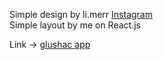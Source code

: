 Simple design by li.merr <a href="https://instagram.com/li.merr/">Instagram</a><br>
Simple layout by me on React.js

Link -> <a href="https://glushac.netlify.app">glushac app</a>
